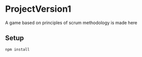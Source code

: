 # ProjectVersion1
A game based on principles of scrum methodology is made here
 
Setup
---
 
```
npm install
```